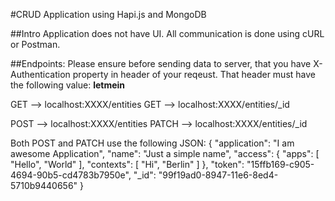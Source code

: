 #CRUD Application using Hapi.js and MongoDB

##Intro
Application does not have UI. All communication is done using cURL or Postman.

##Endpoints:
Please ensure before sending data to server, that you have X-Authentication property in header of your reqeust. That header must have the following value: **letmein**

GET --> localhost:XXXX/entities
GET --> localhost:XXXX/entities/_id

POST --> localhost:XXXX/entities
PATCH --> localhost:XXXX/entities/_id


Both POST and PATCH use the following JSON:
{
  "application": "I am awesome Application",
  "name": "Just a simple name",
  "access": {
    "apps": [
      "Hello",
      "World"
    ],
    "contexts": [
      "Hi",
      "Berlin"
    ]
  },
  "token": "15ffb169-c905-4694-90b5-cd4783b7950e",
  "_id": "99f19ad0-8947-11e6-8ed4-5710b9440656"
}
